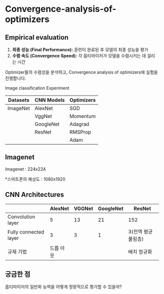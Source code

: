 # Convergence-analysis-of-optimizers

## Empirical evaluation

1. **최종 성능 (Final Performance):** 훈련이 완료된 후 모델의 최종 성능을 평가
2. **수렴 속도 (Convergence Speed):** 각 옵티마이저가 모델을 수렴시키는 데 걸리는 시간

Optimizer들의 수렴성을 분석하고, Convergence analysis of optimizers에 실험을 진행합니다.

Image classification Experiment

|Datasets|CNN Models|Optimizers|
|---|---|---|
|ImageNet|AlexNet|SGD|
||VggNet|Momentum|
||GoogleNet|Adagrad|
||ResNet|RMSProp|
|||Adam|

## Imagenet

Imagenet : 224x224

*스마트폰의 해상도 : 1080x1920

## CNN Architectures

||AlexNet|VGGNet|GoogleNet|ResNet|
|---|---|---|---|---|
|Convolution layer|5|13|21|152|
|Fully connected layer|3|3|1|3(전역 평균 풀링층)|
|규제 기법|드롭 아웃|||배치 정규화|

## 궁금한 점

옵티마이저의 일반화 능력을 어떻게 정량적으로 평가할 수 있을까?
